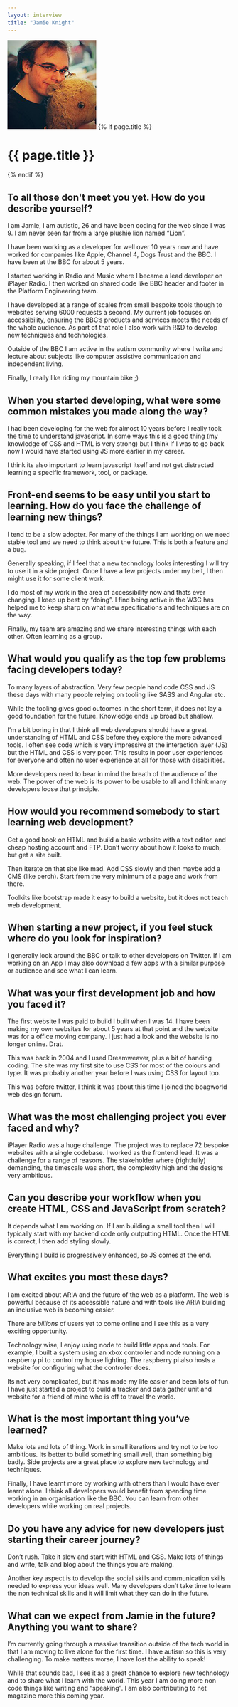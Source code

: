 ```yaml
---
layout: interview
title: "Jamie Knight"
---
```

<img class="" src="/images/portrait-jamie-knight.jpg" alt="Photo Jamie Knight"  />
{% if page.title %}
  <h1 class="">{{ page.title }}</h1>
{% endif %}

## To all those don't meet you yet. How do you describe yourself?

I am Jamie, I am autistic, 26 and have been coding for the web since I was 9. I am never seen far from a large plushie lion named “Lion”.

I have been working as a developer for well over 10 years now and have worked for companies like Apple, Channel 4, Dogs Trust and the BBC. I have been at the BBC for about 5 years.

I started working in Radio and Music where I became a lead developer on iPlayer Radio. I then worked on shared code like BBC header and footer in the Platform Engineering team.

I have developed at a range of scales from small bespoke tools though to websites serving 6000 requests a second. My current job focuses on accessibility, ensuring the BBC’s products and services meets the needs of the whole audience. As part of that role I also work with R&D to develop new techniques and technologies.

Outside of the BBC I am active in the autism community where I write and lecture about subjects like computer assistive communication and independent living.

Finally, I really like riding my mountain bike ;)

## When you started developing, what were some common mistakes you made along the way?

I had been developing for the web for almost 10 years before I really took the time to understand javascript. In some ways this is a good thing (my knowledge of CSS and HTML is very strong) but I think if I was to go back now I would have started using JS more earlier in my career.

I think its also important to learn javascript itself and not get distracted learning a specific framework, tool, or package.

## Front-end seems to be easy until you start to learning. How do you face the challenge of learning new things?

I tend to be a slow adopter. For many of the things I am working on we need stable tool and we need to think about the future. This is both a feature and a bug.

Generally speaking, if I feel that a new technology looks interesting I will try to use it in a side project. Once I have a few projects under my belt, I then might use it for some client work.

I do most of my work in the area of accessibility now and thats ever changing. I keep up best by “doing”. I find being active in the W3C has helped me to keep sharp on what new specifications and techniques are on the way.

Finally, my team are amazing and we share interesting things with each other. Often learning as a group.

## What would you qualify as the top few problems facing developers today?

To many layers of abstraction. Very few people hand code CSS and JS these days with many people relying on tooling like SASS and Angular etc.

While the tooling gives good outcomes in the short term, it does not lay a good foundation for the future. Knowledge ends up broad but shallow.

I’m a bit boring in that I think all web developers should have a great understanding of HTML and CSS before they explore the more advanced tools. I often see code which is very impressive at the interaction layer (JS) but the HTML and CSS is very poor. This results in poor user experiences for everyone and often no user experience at all for those with disabilities.

More developers need to bear in mind the breath of the audience of the web. The power of the web is its power to be usable to all and I think many developers loose that principle.

## How would you recommend somebody to start learning web development?

Get a good book on HTML and build a basic website with a text editor, and cheap hosting account and FTP. Don’t worry about how it looks to much, but get a site built.

Then iterate on that site like mad. Add CSS slowly and then maybe add a CMS (like perch). Start from the very minimum of a page and work from there.

Toolkits like bootstrap made it easy to build a website, but it does not teach web development.

## When starting a new project, if you feel stuck where do you look for inspiration?

I generally look around the BBC or talk to other developers on Twitter. If I am working on an App I may also download a few apps with a similar purpose or audience and see what I can learn.

## What was your first development job and how you faced it?

The first website I was paid to build I built when I was 14. I have been making my own websites for about 5 years at that point and the website was for a office moving company. I just had a look and the website is no longer online. Drat.

This was back in 2004 and I used Dreamweaver, plus a bit of handing coding. The site was my first site to use CSS for most of the colours and type. It was probably another year before I was using CSS for layout too.

This was before twitter, I think it was about this time I joined the boagworld web design forum.

## What was the most challenging project you ever faced and why?

iPlayer Radio was a huge challenge. The project was to replace 72 bespoke websites with a single codebase. I worked as the frontend lead. It was a challenge for a range of reasons. The stakeholder where (rightfully) demanding, the timescale was short, the complexity high and the designs very ambitious.

## Can you describe your workflow when you create HTML, CSS and JavaScript from scratch?

It depends what I am working on. If I am building a small tool then I will typically start with my backend code only outputting HTML. Once the HTML is correct, I then add styling slowly.

Everything I build is progressively enhanced, so JS comes at the end.

## What excites you most these days?

I am excited about ARIA and the future of the web as a platform. The web is powerful because of its accessible nature and with tools like ARIA building an inclusive web is becoming easier.

There are _billions_ of users yet to come online and I see this as a very exciting opportunity.

Technology wise, I enjoy using node to build little apps and tools. For example, I built a system using an xbox controller and node running on a raspberry pi to control my house lighting. The raspberry pi also hosts a website for configuring what the controller does.

Its not very complicated, but it has made my life easier and been lots of fun. I have just started a project to build a tracker and data gather unit and website for a friend of mine who is off to travel the world.

## What is the most important thing you’ve learned?

Make lots and lots of thing. Work in small iterations and try not to be too ambitious. Its better to build something small well, than something big badly. Side projects are a great place to explore new technology and techniques.

Finally, I have learnt more by working with others than I would have ever learnt alone. I think all developers would benefit from spending time working in an organisation like the BBC. You can learn from other developers while working on real projects.

## Do you have any advice for new developers just starting their career journey?

Don’t rush. Take it slow and start with HTML and CSS. Make lots of things and write, talk and blog about the things you are making.

Another key aspect is to develop the social skills and communication skills needed to express your ideas well. Many developers don’t take time to learn the non technical skills and it will limit what they can do in the future.

## What can we expect from Jamie in the future? Anything you want to share?

I’m currently going through a massive transition outside of the tech world in that I am moving to live alone for the first time. I have autism so this is very challenging. To make matters worse, I have lost the ability to speak!

While that sounds bad, I see it as a great chance to explore new technology and to share what I learn with the world. This year I am doing more non code things like writing and “speaking”. I am also contributing to net magazine more this coming year.

